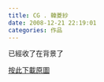 ```yaml
---
title: CG . 韓菱紗
date: 2008-12-21 22:19:01
categories: 作品
---
```


  
已經收了在背景了  
  
  
[按此下載原圖](http://abby.zkiz.com/hls.jpg)  